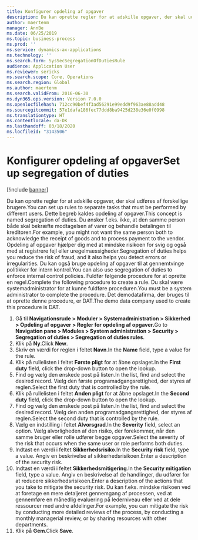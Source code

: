 ```yaml
---
title: Konfigurer opdeling af opgaver
description: Du kan oprette regler for at adskille opgaver, der skal udføres af forskellige brugere.
author: maertenm
manager: AnnBe
ms.date: 06/25/2019
ms.topic: business-process
ms.prod: ''
ms.service: dynamics-ax-applications
ms.technology: ''
ms.search.form: SysSecSegregationOfDutiesRule
audience: Application User
ms.reviewer: sericks
ms.search.scope: Core, Operations
ms.search.region: Global
ms.author: maertenm
ms.search.validFrom: 2016-06-30
ms.dyn365.ops.version: Version 7.0.0
ms.openlocfilehash: 712cc90bef4f3ad56291e99edd9f963ae88add48
ms.sourcegitcommit: 57e1dafa186fec77ddd8ba9425d238e36e0f0998
ms.translationtype: HT
ms.contentlocale: da-DK
ms.lasthandoff: 03/18/2020
ms.locfileid: "3143506"
---
```

# <a name="set-up-segregation-of-duties"></a><span data-ttu-id="1a37e-103">Konfigurer opdeling af opgaver</span><span class="sxs-lookup"><span data-stu-id="1a37e-103">Set up segregation of duties</span></span>

[!include [banner](../../includes/banner.md)]

<span data-ttu-id="1a37e-104">Du kan oprette regler for at adskille opgaver, der skal udføres af forskellige brugere.</span><span class="sxs-lookup"><span data-stu-id="1a37e-104">You can set up rules to separate tasks that must be performed by different users.</span></span> <span data-ttu-id="1a37e-105">Dette begreb kaldes opdeling af opgaver.</span><span class="sxs-lookup"><span data-stu-id="1a37e-105">This concept is named segregation of duties.</span></span> <span data-ttu-id="1a37e-106">Du ønsker f.eks. ikke, at den samme person både skal bekræfte modtagelsen af varer og behandle betalingen til kreditoren.</span><span class="sxs-lookup"><span data-stu-id="1a37e-106">For example, you might not want the same person both to acknowledge the receipt of goods and to process payment to the vendor.</span></span> <span data-ttu-id="1a37e-107">Opdeling af opgaver hjælper dig med at mindske risikoen for svig og også med at registrere fejl eller uregelmæssigheder.</span><span class="sxs-lookup"><span data-stu-id="1a37e-107">Segregation of duties helps you reduce the risk of fraud, and it also helps you detect errors or irregularities.</span></span> <span data-ttu-id="1a37e-108">Du kan også bruge opdeling af opgaver til at gennemtvinge politikker for intern kontrol.</span><span class="sxs-lookup"><span data-stu-id="1a37e-108">You can also use segregation of duties to enforce internal control policies.</span></span> <span data-ttu-id="1a37e-109">Fuldfør følgende procedure for at oprette en regel.</span><span class="sxs-lookup"><span data-stu-id="1a37e-109">Complete the following procedure to create a rule.</span></span> <span data-ttu-id="1a37e-110">Du skal være systemadministrator for at kunne fuldføre proceduren.</span><span class="sxs-lookup"><span data-stu-id="1a37e-110">You must be a system administrator to complete the procedure.</span></span> <span data-ttu-id="1a37e-111">Det demodatafirma, der bruges til at oprette denne procedure, er DAT.</span><span class="sxs-lookup"><span data-stu-id="1a37e-111">The demo data company used to create this procedure is DAT.</span></span> 

1. <span data-ttu-id="1a37e-112">Gå til **Navigationsrude > Moduler > Systemadministration > Sikkerhed > Opdeling af opgaver > Regler for opdeling af opgaver.**</span><span class="sxs-lookup"><span data-stu-id="1a37e-112">Go to **Navigation pane > Modules > System administration > Security > Segregation of duties > Segregation of duties rules**.</span></span>
2. <span data-ttu-id="1a37e-113">Klik på **Ny**.</span><span class="sxs-lookup"><span data-stu-id="1a37e-113">Click **New**.</span></span>
3. <span data-ttu-id="1a37e-114">Skriv en værdi for reglen i feltet **Navn**.</span><span class="sxs-lookup"><span data-stu-id="1a37e-114">In the **Name** field, type a value for the rule.</span></span>
4. <span data-ttu-id="1a37e-115">Klik på rullelisten i feltet **Første pligt** for at åbne opslaget.</span><span class="sxs-lookup"><span data-stu-id="1a37e-115">In the **First duty** field, click the drop-down button to open the lookup.</span></span>
5. <span data-ttu-id="1a37e-116">Find og vælg den ønskede post på listen.</span><span class="sxs-lookup"><span data-stu-id="1a37e-116">In the list, find and select the desired record.</span></span> <span data-ttu-id="1a37e-117">Vælg den første programadgangsrettighed, der styres af reglen.</span><span class="sxs-lookup"><span data-stu-id="1a37e-117">Select the first duty that is controlled by the rule.</span></span>
6. <span data-ttu-id="1a37e-118">Klik på rullelisten i feltet **Anden pligt** for at åbne opslaget.</span><span class="sxs-lookup"><span data-stu-id="1a37e-118">In the **Second duty** field, click the drop-down button to open the lookup.</span></span> 
7. <span data-ttu-id="1a37e-119">Find og vælg den ønskede post på listen.</span><span class="sxs-lookup"><span data-stu-id="1a37e-119">In the list, find and select the desired record.</span></span> <span data-ttu-id="1a37e-120">Vælg den anden programadgangsrettighed, der styres af reglen.</span><span class="sxs-lookup"><span data-stu-id="1a37e-120">Select the second duty that is controlled by the rule.</span></span>
10. <span data-ttu-id="1a37e-121">Vælg en indstilling i feltet **Alvorsgrad**.</span><span class="sxs-lookup"><span data-stu-id="1a37e-121">In the **Severity** field, select an option.</span></span> <span data-ttu-id="1a37e-122">Vælg alvorligheden af den risiko, der forekommer, når den samme bruger eller rolle udfører begge opgaver.</span><span class="sxs-lookup"><span data-stu-id="1a37e-122">Select the severity of the risk that occurs when the same user or role performs both duties.</span></span>  
11. <span data-ttu-id="1a37e-123">Indtast en værdi i feltet **Sikkerhedsrisiko**.</span><span class="sxs-lookup"><span data-stu-id="1a37e-123">In the **Security risk** field, type a value.</span></span> <span data-ttu-id="1a37e-124">Angiv en beskrivelse af sikkerhedsrisikoen.</span><span class="sxs-lookup"><span data-stu-id="1a37e-124">Enter a description of the security risk.</span></span>  
12. <span data-ttu-id="1a37e-125">Indtast en værdi i feltet **Sikkerhedsmitigering**.</span><span class="sxs-lookup"><span data-stu-id="1a37e-125">In the **Security mitigation** field, type a value.</span></span> <span data-ttu-id="1a37e-126">Angiv en beskrivelse af de handlinger, du udfører for at reducere sikkerhedsrisikoen.</span><span class="sxs-lookup"><span data-stu-id="1a37e-126">Enter a description of the actions that you take to mitigate the security risk.</span></span> <span data-ttu-id="1a37e-127">Du kan f.eks. mindske risikoen ved at foretage en mere detaljeret gennemgang af processen, ved at gennemføre en månedlig evaluering på lederniveau eller ved at dele ressourcer med andre afdelinger.</span><span class="sxs-lookup"><span data-stu-id="1a37e-127">For example, you can mitigate the risk by conducting more detailed reviews of the process, by conducting a monthly managerial review, or by sharing resources with other departments.</span></span>     
13. <span data-ttu-id="1a37e-128">Klik på **Gem**.</span><span class="sxs-lookup"><span data-stu-id="1a37e-128">Click **Save**.</span></span>

